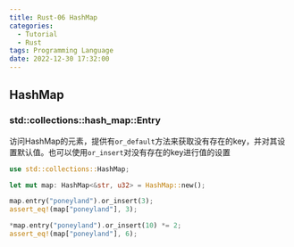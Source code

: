 ```yaml
---
title: Rust-06 HashMap
categories:
  - Tutorial
  - Rust
tags: Programming Language
date: 2022-12-30 17:32:00
---
```



## HashMap

### std::collections::hash_map::Entry

访问HashMap的元素，提供有`or_default`方法来获取没有存在的key，并对其设置默认值。也可以使用`or_insert`对没有存在的key进行值的设置

```rust
use std::collections::HashMap;

let mut map: HashMap<&str, u32> = HashMap::new();

map.entry("poneyland").or_insert(3);
assert_eq!(map["poneyland"], 3);

*map.entry("poneyland").or_insert(10) *= 2;
assert_eq!(map["poneyland"], 6);
```